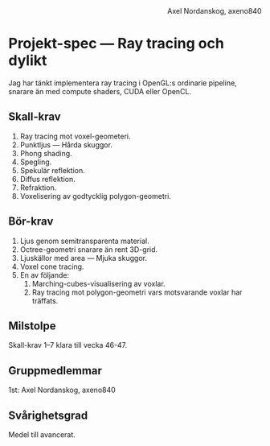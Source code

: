 <div align=right>Axel Nordanskog, axeno840</div>

# Projekt-spec — Ray tracing och dylikt

Jag har tänkt implementera ray tracing i OpenGL:s ordinarie pipeline, snarare än med compute shaders, CUDA eller OpenCL.

## Skall-krav
1. Ray tracing mot voxel-geometeri.
1. Punktljus — Hårda skuggor.
1. Phong shading.
1. Spegling.
1. Spekulär reflektion.
1. Diffus reflektion.
1. Refraktion.
1. Voxelisering av godtycklig polygon-geometri.

## Bör-krav
1. Ljus genom semitransparenta material.
1. Octree-geometri snarare än rent 3D-grid.
1. Ljuskällor med area — Mjuka skuggor.
1. Voxel cone tracing.
1. En av följande:
	1. Marching-cubes-visualisering av voxlar.
	2. Ray tracing mot polygon-geometri vars motsvarande voxlar har träffats.

## Milstolpe
Skall-krav 1–7 klara till vecka 46-47.

## Gruppmedlemmar
1st: Axel Nordanskog, axeno840

## Svårighetsgrad
Medel till avancerat.